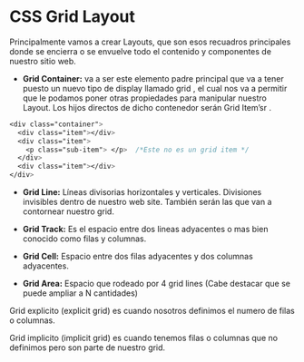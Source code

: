 # CSS Grid Layout

Principalmente vamos a crear Layouts, que son esos recuadros principales donde se encierra o se envuelve todo el contenido y componentes de nuestro sitio web.

* **Grid Container:** va a ser este elemento padre principal que va a tener puesto un nuevo tipo de display llamado grid , el cual nos va a permitir que le podamos poner otras propiedades para manipular nuestro Layout. Los hijos directos de dicho contenedor serán Grid Item’sr .

```css
<div class="container">
  <div class="item"></div>
  <div class="item">
    <p class="sub-item"> </p>  /*Este no es un grid item */
  </div>
  <div class="item"></div>
</div>
```

+ **Grid Line:** Líneas divisorias horizontales y verticales.
Divisiones invisibles dentro de nuestro web site.
También serán las que van a contornear nuestro grid.

* **Grid Track:** Es el espacio entre dos lineas adyacentes o mas bien conocido como filas y columnas.

* **Grid Cell:** Espacio entre dos filas adyacentes y dos columnas adyacentes.

* **Grid Area:** Espacio que rodeado por 4 grid lines (Cabe destacar que se puede ampliar a N cantidades)

Grid explicito (explicit grid) es cuando nosotros definimos el numero de filas o columnas.

Grid implicito (implicit grid) es cuando tenemos filas o columnas que no definimos pero son parte de nuestro grid.